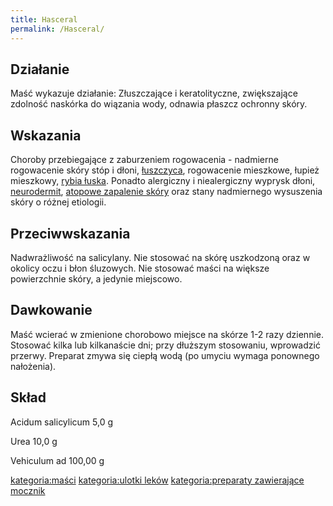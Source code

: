 ```yaml
---
title: Hasceral
permalink: /Hasceral/
---
```


Działanie
---------

Maść wykazuje działanie: Złuszczające i keratolityczne, zwiększające zdolność naskórka do wiązania wody, odnawia płaszcz ochronny skóry.

Wskazania
---------

Choroby przebiegające z zaburzeniem rogowacenia - nadmierne rogowacenie skóry stóp i dłoni, [łuszczyca](/łuszczyca "wikilink"), rogowacenie mieszkowe, łupież mieszkowy, [rybia łuska](/rybia_łuska "wikilink"). Ponadto alergiczny i niealergiczny wyprysk dłoni, [neurodermit](/neurodermitis "wikilink"), [atopowe zapalenie skóry](/atopowe_zapalenie_skóry "wikilink") oraz stany nadmiernego wysuszenia skóry o różnej etiologii.

Przeciwwskazania
----------------

Nadwrażliwość na salicylany. Nie stosować na skórę uszkodzoną oraz w okolicy oczu i błon śluzowych. Nie stosować maści na większe powierzchnie skóry, a jedynie miejscowo.

Dawkowanie
----------

Maść wcierać w zmienione chorobowo miejsce na skórze 1-2 razy dziennie. Stosować kilka lub kilkanaście dni; przy dłuższym stosowaniu, wprowadzić przerwy. Preparat zmywa się ciepłą wodą (po umyciu wymaga ponownego nałożenia).

Skład
-----

Acidum salicylicum 5,0 g

Urea 10,0 g

Vehiculum ad 100,00 g

[kategoria:maści](/kategoria:maści "wikilink") [kategoria:ulotki leków](/kategoria:ulotki_leków "wikilink") [kategoria:preparaty zawierające mocznik](/kategoria:preparaty_zawierające_mocznik "wikilink")